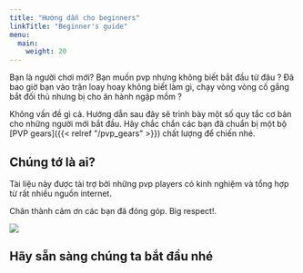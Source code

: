 ```yaml
---
title: "Hướng dẫn cho beginners"
linkTitle: "Beginner's guide"
menu:
  main:
    weight: 20
---
```


Bạn là người chơi mới? Bạn muốn pvp nhưng không biết bắt đầu từ đâu ? Đã bao giờ bạn vào trận loay hoay không biết làm gì, chạy vòng vòng cố gắng bắt đối thủ nhưng bị cho ăn hành ngập mồm ?

Không vấn đề gì cả. Hướng dẫn sau đây sẽ trình bày một số quy tắc cơ bản cho những người mới bắt đầu. Hãy chắc chắn các bạn đã chuẩn bị một bộ [PVP gears]({{< relref "/pvp_gears" >}}) chất lượng để chiến nhé.

## Chúng tớ là ai?

Tài liệu này được tài trợ bởi những pvp players có kinh nghiệm và tổng hợp từ rất nhiều nguồn internet.

Chân thành cảm ơn các bạn đã đóng góp. Big respect!.

![](/elswordpvpwiki/beginner_guide/elsword_welcome.jpg)

## Hãy sẵn sàng chúng ta bắt đầu nhé